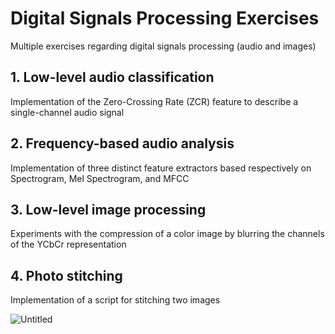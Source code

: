 # Digital Signals Processing Exercises
Multiple exercises regarding digital signals processing (audio and images)

## 1. Low-level audio classification
Implementation of the Zero-Crossing Rate (ZCR) feature to describe a single-channel audio signal

## 2. Frequency-based audio analysis
Implementation of three distinct feature extractors based respectively on Spectrogram, Mel Spectrogram, and MFCC

## 3. Low-level image processing
Experiments with the compression of a color image by blurring the channels of the YCbCr representation

## 4. Photo stitching
Implementation of a script for stitching two images

![Untitled](https://user-images.githubusercontent.com/94122042/221987674-3a2a0035-c1cb-451b-9210-39d7e412a589.png)
